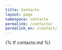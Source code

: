 ```yaml
---
title: Contacto
layout: page
namespace: contacto
permalink: /contacto/
permalink_en: /contact/
---
```


{% tf contacto.md %}